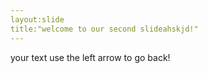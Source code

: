 ```yaml
---
layout:slide
title:"welcome to our second slideahskjd!"
---
```

your text
use the left arrow to go back!